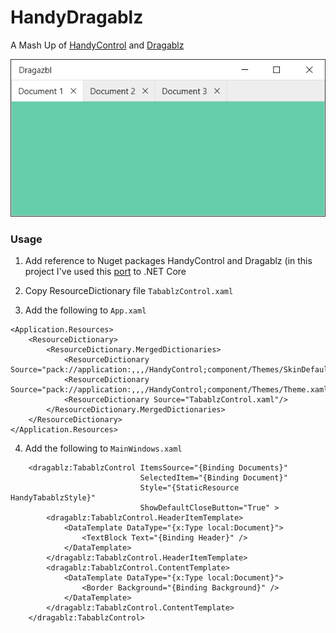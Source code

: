 # HandyDragablz
A Mash Up of [HandyControl](https://github.com/HandyOrg/HandyControl) and [Dragablz](https://github.com/ButchersBoy/Dragablz)

![Screenshot](Screenshots/sample1.png)

### Usage

1. Add reference to Nuget packages HandyControl and Dragablz (in this project I've used this [port](https://github.com/highway-it/Dragablz) to .NET Core 

2. Copy ResourceDictionary file `TabablzControl.xaml`

3. Add the following to `App.xaml`
```xaml
<Application.Resources>
    <ResourceDictionary>
        <ResourceDictionary.MergedDictionaries>
            <ResourceDictionary Source="pack://application:,,,/HandyControl;component/Themes/SkinDefault.xaml"/>
            <ResourceDictionary Source="pack://application:,,,/HandyControl;component/Themes/Theme.xaml"/>
            <ResourceDictionary Source="TabablzControl.xaml"/>
        </ResourceDictionary.MergedDictionaries>
    </ResourceDictionary>
</Application.Resources>
```
4. Add the following to `MainWindows.xaml`
```xaml
    <dragablz:TabablzControl ItemsSource="{Binding Documents}" 
                             SelectedItem="{Binding Document}" 
                             Style="{StaticResource HandyTabablzStyle}" 
                             ShowDefaultCloseButton="True" >
        <dragablz:TabablzControl.HeaderItemTemplate>
            <DataTemplate DataType="{x:Type local:Document}">
                <TextBlock Text="{Binding Header}" />
            </DataTemplate>
        </dragablz:TabablzControl.HeaderItemTemplate>
        <dragablz:TabablzControl.ContentTemplate>
            <DataTemplate DataType="{x:Type local:Document}">
                <Border Background="{Binding Background}" />
            </DataTemplate>
        </dragablz:TabablzControl.ContentTemplate>
    </dragablz:TabablzControl>
```

